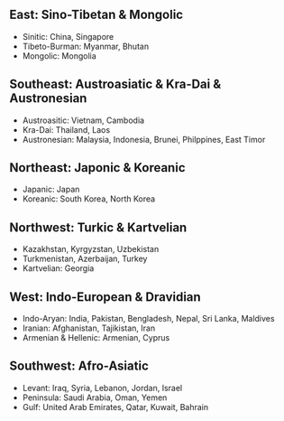 ## East: Sino-Tibetan & Mongolic
* Sinitic: China, Singapore
* Tibeto-Burman: Myanmar, Bhutan
* Mongolic: Mongolia

## Southeast: Austroasiatic & Kra-Dai & Austronesian
* Austroasitic: Vietnam, Cambodia
* Kra-Dai: Thailand, Laos
* Austronesian: Malaysia, Indonesia, Brunei, Philppines, East Timor

## Northeast: Japonic & Koreanic

* Japanic: Japan
* Koreanic: South Korea, North Korea

## Northwest: Turkic & Kartvelian

* Kazakhstan, Kyrgyzstan, Uzbekistan
* Turkmenistan, Azerbaijan, Turkey
* Kartvelian: Georgia

## West: Indo-European & Dravidian

* Indo-Aryan: India, Pakistan, Bengladesh, Nepal, Sri Lanka, Maldives
* Iranian: Afghanistan, Tajikistan, Iran
* Armenian & Hellenic: Armenian, Cyprus

## Southwest: Afro-Asiatic

* Levant: Iraq, Syria, Lebanon, Jordan, Israel
* Peninsula: Saudi Arabia, Oman, Yemen
* Gulf: United Arab Emirates, Qatar, Kuwait, Bahrain


